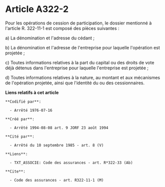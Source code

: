 # Article A322-2

Pour les opérations de cession de participation, le dossier mentionné à l'article R. 322-11-1 est composé des pièces
suivantes :

a) La dénomination et l'adresse du cédant ;

b) La dénomination et l'adresse de l'entreprise pour laquelle l'opération est projetée ;

c) Toutes informations relatives à la part du capital ou des droits de vote déjà détenus dans l'entreprise pour laquelle
l'entreprise est projetée ;

d) Toutes informations relatives à la nature, au montant et aux mécanismes de l'opération projetée, ainsi que l'identité du
ou des cessionnaires.

**Liens relatifs à cet article**

	**Codifié par**:

	  - Arrêté 1976-07-16

	**Créé par**:

	  - Arrêté 1994-08-08 art. 9 JORF 23 août 1994

	**Cité par**:

	  - Arrêté du 10 septembre 1985 - art. 8 (V)

	**Liens**:

	  - TXT_ASSOCIE: Code des assurances - art. R*322-33 (Ab)

	**Cite**:

	  - Code des assurances - art. R322-11-1 (M)

